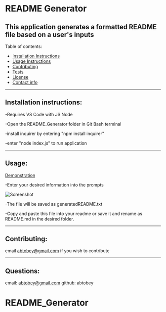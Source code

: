 # README Generator

## This application generates a formatted README file based on a user's inputs

Table of contents:
  * [Installation Instructions](#installation-instructions)
  * [Usage Instructions](#usage)
  * [Contributing](#contributing)
  * [Tests](#tests)
  * [License](#license)
  * [Contact info](#contact-info)
---

## Installation instructions: 
-Requires VS Code with JS Node

-Open the README_Generator folder in Git Bash terminal

-install inquirer by entering "npm install inquirer"

-enter "node index.js" to run application

---

## Usage: 

[Demonstration](https://youtu.be/YlPGxAX5WmA)

-Enter your desired information into the prompts

![Screenshot](https://user-images.githubusercontent.com/65990371/90080585-9b989d80-dcd0-11ea-9846-2c4ddd363b0d.JPG)

-The file will be saved as generatedREADME.txt

-Copy and paste this file into your readme or save it and rename as README.md in the desired folder.

---

## Contributing: 
email abtobey@gmail.com if you wish to contribute


---

## Questions: 
email: abtobey@gmail.com
github: abtobey
# README_Generator